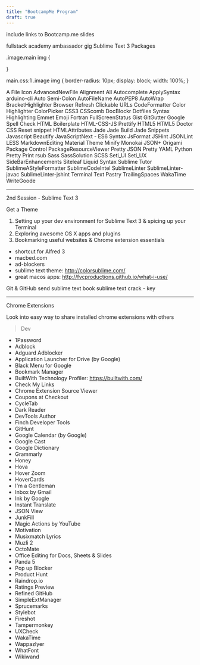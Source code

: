 ```yaml
---
title: "BootcampMe Program"
draft: true
---
```


include links to Bootcamp.me slides

fullstack academy ambassador gig Sublime Text 3 Packages

.image.main img {

}

main.css:1 .image img { border-radius: 10px; display: block; width: 100%; }

A File Icon AdvancedNewFile Alignment All Autocomplete ApplySyntax arduino-cli Auto Semi-Colon AutoFileName AutoPEP8 AutoWrap BracketHighlighter Browser Refresh Clickable URLs CodeFormatter Color Highlighter ColorPicker CSS3 CSScomb DocBlockr Dotfiles Syntax Highlighting Emmet Emoji Fortran FullScreenStatus Gist GitGutter Google Spell Check HTML Boilerplate HTML-CSS-JS Prettify HTML5 HTML5 Doctor CSS Reset snippet HTMLAttributes Jade Jade Build Jade Snippets Javascript Beautify JavaScriptNext - ES6 Syntax JsFormat JSHint JSONLint LESS MarkdownEditing Material Theme Minify Monokai JSON+ Origami Package Control PackageResourceViewer Pretty JSON Pretty YAML Python Pretty Print rsub Sass SassSolution SCSS Seti_UI Seti_UX SideBarEnhancements Siteleaf Liquid Syntax Sublime Tutor SublimeAStyleFormatter SublimeCodeIntel SublimeLinter SublimeLinter-javac SublimeLinter-jshint Terminal Text Pastry TrailingSpaces WakaTime WriteGoode

---

2nd Session - Sublime Text 3

Get a Theme

1. Setting up your dev environment for Sublime Text 3 & spicing up your Terminal
2. Exploring awesome OS X apps and plugins
3. Bookmarking useful websites & Chrome extension essentials

* shortcut for Alfred 3
* macbed.com
* ad-blockers
* sublime text theme: http://colorsublime.com/
* great macos apps: http://fvcproductions.github.io/what-i-use/

Git & GitHub send sublime text book sublime text crack - key

---

Chrome Extensions

Look into easy way to share installed chrome extensions with others

> Dev

* 1Password
* Adblock
* Adguard Adblocker
* Application Launcher for Drive (by Google)
* Black Menu for Google
* Bookmark Manager
* BuiltWith Technology Profiler: https://builtwith.com/
* Check My Links
* Chrome Extension Source Viewer
* Coupons at Checkout
* CycleTab
* Dark Reader
* DevTools Author
* Finch Developer Tools
* GitHunt
* Google Calendar (by Google)
* Google Cast
* Google Dictionary
* Grammarly
* Honey
* Hova
* Hover Zoom
* HoverCards
* I'm a Gentleman
* Inbox by Gmail
* Ink by Google
* Instant Translate
* JSON View
* JunkFill
* Magic Actions by YouTube
* Motivation
* Musixmatch Lyrics
* Muzli 2
* OctoMate
* Office Editing for Docs, Sheets & Slides
* Panda 5
* Pop up Blocker
* Product Hunt
* Raindrop.io
* Ratings Preview
* Refined GitHub
* SimpleExtManager
* Sprucemarks
* Stylebot
* Fireshot
* Tampermonkey
* UXCheck
* WakaTime
* Wappazlyer
* WhatFont
* Wikiwand
